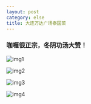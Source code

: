 ```yaml
---
layout: post
category: else
title: 大连万达广场泰国菜
---
```


### 咖喱很正宗，冬阴功汤大赞！


![img1](https://raw.githubusercontent.com/xindongzhang/xindongzhang.github.io/master/_posts/BlogSrc/DeliciousFood/ThaiFood/taiguo1.jpg)

![img2](https://raw.githubusercontent.com/xindongzhang/xindongzhang.github.io/master/_posts/BlogSrc/DeliciousFood/ThaiFood/taiguo2.jpg)

![img3](https://raw.githubusercontent.com/xindongzhang/xindongzhang.github.io/master/_posts/BlogSrc/DeliciousFood/ThaiFood/taiguo3.jpg)

![img4](https://raw.githubusercontent.com/xindongzhang/xindongzhang.github.io/master/_posts/BlogSrc/DeliciousFood/ThaiFood/taiguo4.jpg)
